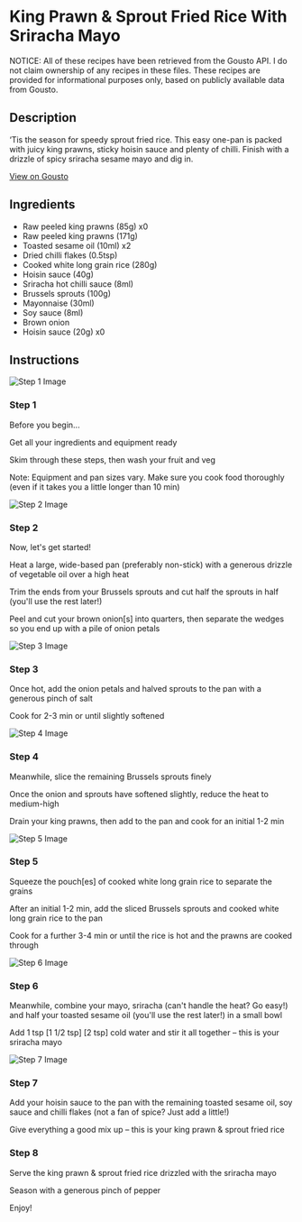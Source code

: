 # King Prawn & Sprout Fried Rice With Sriracha Mayo

NOTICE: All of these recipes have been retrieved from the Gousto API. I do not claim ownership of any recipes in these files. These recipes are provided for informational purposes only, based on publicly available data from Gousto.

## Description

‘Tis the season for speedy sprout fried rice. This easy one-pan is packed with juicy king prawns, sticky hoisin sauce and plenty of chilli. Finish with a drizzle of spicy sriracha sesame mayo and dig in.

[View on Gousto](https://www.gousto.co.uk/recipes/cookbook/king-prawn-sprout-fried-rice-with-sriracha-mayo)

## Ingredients

- Raw peeled king prawns (85g) x0
- Raw peeled king prawns (171g)
- Toasted sesame oil (10ml) x2
- Dried chilli flakes (0.5tsp)
- Cooked white long grain rice (280g)
- Hoisin sauce (40g)
- Sriracha hot chilli sauce (8ml)
- Brussels sprouts (100g)
- Mayonnaise (30ml)
- Soy sauce (8ml)
- Brown onion
- Hoisin sauce (20g) x0

## Instructions

![Step 1 Image](https://production-media.gousto.co.uk/cms/recipe-step-image/Step-1-1696938614402-x200.jpg)

### Step 1

Before you begin...

Get all your ingredients and equipment ready

Skim through these steps, then wash your fruit and veg

Note: Equipment and pan sizes vary. Make sure you cook food thoroughly (even if it takes you a little longer than 10 min)

![Step 2 Image](https://production-media.gousto.co.uk/cms/recipe-step-image/STEP-2-1696938617676-x200.jpg)

### Step 2

Now, let's get started!

Heat a large, wide-based pan (preferably non-stick) with a generous drizzle of vegetable oil over a high heat

Trim the ends from your Brussels sprouts and cut half the sprouts in half (you'll use the rest later!)

Peel and cut your brown onion[s] into quarters, then separate the wedges so you end up with a pile of onion petals

![Step 3 Image](https://production-media.gousto.co.uk/cms/recipe-step-image/STEP-3-1696938620933-x200.jpg)

### Step 3

Once hot, add the onion petals and halved sprouts to the pan with a generous pinch of salt

Cook for 2-3 min or until slightly softened

![Step 4 Image](https://production-media.gousto.co.uk/cms/recipe-step-image/step-4-1696938624151-x200.jpg)

### Step 4

Meanwhile, slice the remaining Brussels sprouts finely

Once the onion and sprouts have softened slightly, reduce the heat to medium-high

Drain your king prawns, then add to the pan and cook for an initial 1-2 min

![Step 5 Image](https://production-media.gousto.co.uk/cms/recipe-step-image/step-5-1696938627605-x200.jpg)

### Step 5

Squeeze the pouch[es]<span class="text-danger"> </span>of cooked white long grain rice to separate the grains

After an initial 1-2 min, add the sliced Brussels sprouts and cooked white long grain rice to the pan

Cook for a further 3-4 min or until the rice is hot and the prawns are cooked through

![Step 6 Image](https://production-media.gousto.co.uk/cms/recipe-step-image/step-6-1696938631297-x200.jpg)

### Step 6

Meanwhile, combine your mayo, sriracha (can't handle the heat? Go easy!) and half your toasted sesame oil (you'll use the rest later!) in a small bowl

Add 1 tsp <span class="text-purple">[1 1/2 tsp]</span> <span class="text-danger">[2 tsp]</span> cold water and stir it all together – this is your sriracha mayo

![Step 7 Image](https://production-media.gousto.co.uk/cms/recipe-step-image/step-7-1696938635861-x200.jpg)

### Step 7

Add your hoisin sauce to the pan with the remaining toasted sesame oil, soy sauce and chilli flakes (not a fan of spice? Just add a little!)

Give everything a good mix up – this is your king prawn & sprout fried rice

### Step 8

Serve the king prawn & sprout fried rice drizzled with the sriracha mayo

Season with a generous pinch of pepper

Enjoy!

